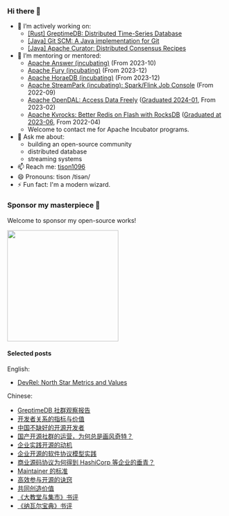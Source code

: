 ### Hi there 👋

- 👯 I’m actively working on:
  - [[Rust] GreptimeDB: Distributed Time-Series Database](https://github.com/GreptimeTeam/greptimedb)
  - [[Java] Git SCM: A Java implementation for Git](https://github.com/tisonspieces/git-scm)
  - [[Java] Apache Curator: Distributed Consensus Recipes](https://github.com/apache/curator)
- 🤔 I’m mentoring or mentored:
  - [Apache Answer (incubating)](https://answer.apache.org) (From 2023-10)
  - [Apache Fury (incubating)](https://github.com/apache/incubator-fury) (From 2023-12)
  - [Apache HoraeDB (incubating)](https://horaedb.apache.org) (From 2023-12)
  - [Apache StreamPark (incubating): Spark/Flink Job Console](https://github.com/apache/incubator-streampark) (From 2022-09)
  - [Apache OpenDAL: Access Data Freely](https://github.com/apache/incubator-opendal) ([Graduated 2024-01](https://www.tisonkun.com/blog/a-recap-of-apache-kvrocks-becoming-tlp), From 2023-02)
  - [Apache Kvrocks: Better Redis on Flash with RocksDB](https://github.com/apache/kvrocks) ([Graduated at 2023-06](https://www.tisonkun.com/blog/a-recap-of-apache-opendal-becoming-tlp), From 2022-04)
  - Welcome to contact me for Apache Incubator programs.
- 💬 Ask me about:
  - building an open-source community
  - distributed database
  - streaming systems
- 📫 Reach me: [tison1096](https://tisonkun.com/)
- 😄 Pronouns: tison /tisən/
- ⚡ Fun fact: I'm a modern wizard.

### Sponsor my masterpiece 🤝

Welcome to sponsor my open-source works!

<img src="https://user-images.githubusercontent.com/18818196/200033123-46dbbb1e-ce16-4f7b-9b87-79733fe3afe3.png" width="256" height="256">

#### Selected posts

English:

* [DevRel: North Star Metrics and Values](https://medium.com/@tisonkun/devrel-north-star-metrics-and-values-48d67c1d66ae)

Chinese:

* [GreptimeDB 社群观察报告](https://www.tisonkun.org/2024/02/08/greptimedb-community-report/)
* [开发者关系的指标与价值](https://www.tisonkun.org/2024/01/26/devrel-qualified-leads/)
* [中国不缺好的开源开发者](https://www.tisonkun.org/2023/09/16/oss-develop/)
* [国产开源社群的运营，为何总是画风奇特？](https://www.tisonkun.org/2023/06/04/oss-community-in-china/)
* [企业实践开源的动机](https://www.tisonkun.org/2022/05/26/motivation-of-enterprise-open-source/)
* [企业开源的软件协议模型实践](https://www.tisonkun.org/2023/02/15/business-source-license/)
* [商业源码协议为何得到 HashiCorp 等企业的垂青？](https://www.tisonkun.org/2023/08/12/bsl/)
* [Maintainer 的标准](https://www.tisonkun.org/2022/09/12/maintainer-criterions/)
* [高效参与开源的诀窍](https://www.tisonkun.org/2021/12/05/effective-open-source-participant/)
* [共同创造价值](https://www.tisonkun.org/2022/02/10/value-creation/)
* [《大教堂与集市》书评](https://www.tisonkun.org/2021/12/14/the-cathedral-and-the-bazaar/)
* [《纳瓦尔宝典》书评](https://www.tisonkun.org/2022/06/09/the-almanack-of-naval-ravikant/)
